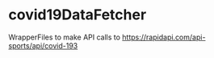 # covid19DataFetcher
WrapperFiles to make API calls to https://rapidapi.com/api-sports/api/covid-193
